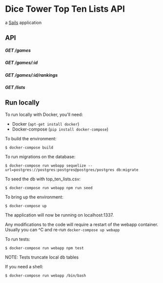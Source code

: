 # Dice Tower Top Ten Lists API

a [Sails](http://sailsjs.org) application

## API

##### GET /games
##### GET /games/:id
##### GET /games/:id/rankings
##### GET /lists

## Run locally

To run locally with Docker, you'll need:

* Docker (``apt-get install docker``)
* Docker-compose (``pip install docker-compose``)

To build the environment:

```
$ docker-compose build
```

To run migrations on the database:

```
$ docker-compose run webapp sequelize --url=postgres://postgres:postgres@postgres/postgres db:migrate
```

To seed the db with top_ten_lists.csv:

```
$ docker-compose run webapp npm run seed
```

To bring up the environment:

```
$ docker-compose up
```

The application will now be running on localhost:1337.

Any modifications to the code will require a restart of the webapp container.
Usually you can ^C and re-run ``docker-compose up webapp``

To run tests:

```
$ docker-compose run webapp npm test
```

NOTE: Tests truncate local db tables

If you need a shell:

```
$ docker-compose run webapp /bin/bash
```
